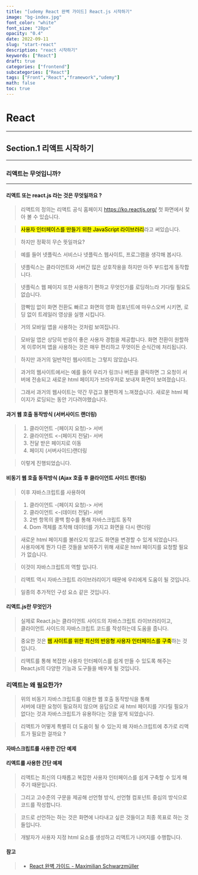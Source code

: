 ```yaml
---
title: "[udemy React 완벽 가이드] React.js 시작하기"
image: "bg-index.jpg"
font_color: "white"
font_size: "28px"
opacity: "0.4"
date: 2022-09-11
slug: "start-react"
description: "react 시작하기"	
keywords: ["React"]
draft: true
categories: ["frontend"]
subcategories: ["React"]
tags: ["Front","React","framework","udemy"]
math: false
toc: true
---
```


# React
-----------------------------------------

## Section.1 리액트 시작하기
-----------------------------------------

### 리액트는 무엇입니까?
-----------------------------------------

#### 리액트 또는 react.js 라는 것은 무엇일까요 ?
> 리액트의 정의는 리액트 공식 홈페이지 <a href="https://ko.reactjs.org/">https://ko.reactjs.org/</a> 첫 화면에서 찾아 볼 수 있습니다.

> <mark>사용자 인터페이스를 만들기 위한 JavaScript 라이브러리</mark>라고 써있습니다.

> 하지만 정확히 무슨 뜻일까요?

> 예를 들어 넷플릭스 서비스나 넷플릭스 웹사이트, 프로그램을 생각해 봅시다.

> 넷플릭스는 클라이언트와 서버간 많은 상호작용을 하지만 아주 부드럽게 동작합니다. 

> 넷플릭스 웹 페이지 또한 사용하기 편하고 무엇인가를 로딩하느라 기다릴 필요도 없습니다. 

> 깜빡임 없이 화면 전환도 빠르고 화면의 영화 컴포넌트에 마우스오버 시키면, 로딩 없이 트레일러 영상을 실행 시킵니다. 

> 거의 모바일 앱을 사용하는 것처럼 보여집니다. 

> 모바일 앱은 상당히 반응이 좋은 사용자 경험을 제공합니다. 화면 전환이 원할하게 이루어져 앱을 사용하는 것은 매우 편리하고 무엇이든 순식간에 처리됩니다. 

> 하지만 과거의 일반적인 웹사이트는 그렇지 않았습니다. 

> 과거의 웹사이트에서는 예를 들어 우리가 링크나 버튼을 클릭하면 그 요청이 서버에 전송되고 
새로운 html 페이지가 브라우저로 보내져 화면이 보여졌습니다. 

> 그래서 과거의 웹사이트는 약간 무겁고 불편하게 느껴졌습니다. 새로운 html 페이지가 로딩되는 동안 기다려야했습니다. 

#### 과거 웹 호출 동작방식 (서버사이드 랜더링)

> 1. 클라이언트 -(페이지 요청)-> 서버
> 2. 클라이언트 <-(페이지 전달)- 서버
> 3. 전달 받은 페이지로 이동
> 4. 페이지 (서버사이드)랜더링

> 이렇게 진행되었습니다. 

#### 비동기 웹 호출 동작방식 (Ajax 호출 후 클라이언트 사이드 랜더링)

> 이후 자바스크립트를 사용하여 

> 1. 클라이언트 -(페이지 요청)-> 서버
> 2. 클라이언트 <-(데이터 전달)- 서버
> 3. 2번 항목의 콜백 함수를 통해 자바스크립트 동작 
> 4. Dom 객체를 조작해 데이터를 가지고 화면을 다시 랜더링

> 새로운 html 페이지를 불러오지 않고도 화면을 변경할 수 있게 되었습니다. <br>
> 사용자에게 뭔가 다른 것들을 보여주기 위해 새로운 html 페이지를 요청할 필요가 없습니다. 

> 이것이 자바스크립트의 역할 입니다. 

> 리액트 역시 자바스크립트 라이브러리이기 때문에 우리에게 도움이 될 것입니다.

> 일종의 추가적인 구성 요소 같은 것입니다.

#### 리액트.js란 무엇인가

> 실제로 React.js는 클라이언트 사이드의 자바스크립트 라이브러리이고, <br>
클라이언트 사이드의 자바스크립트 코드를 작성하는데 도움을 줍니다.

> 중요한 것은 <mark>웹 사이트를 위한 최신의 반응형 사용자 인터페이스를 구축</mark>하는 것입니다.

> 리액트를 통해 복잡한 사용자 인터페이스를 쉽게 만들 수 있도록 해주는 React.js의 다양한 기능과 도구들을 배우게 될 것입니다.

### 리액트는 왜 필요한가? 

> 위의 비동기 자바스크립트를 이용한 웹 호출 동작방식을 통해 <br> 서버에 대한 요청이 필요하지 않으며 응답으로 새 html 페이지를 기다릴 필요가 없다는 것과 자바스크립트가 유용하다는 것을 알게 되었습니다.

> 리액트가 어떻게 특별히 더 도움이 될 수 있는지 왜 자바스크립트에 추가로 리액트가 필요한 걸까요 ? 

#### 자바스크립트를 사용한 간단 예제 

#### 리액트를 사용한 간단 예제

> 리액트는 최신의 다채롭고 복잡한 사용자 인터페이스를 쉽게 구축할 수 있게 해주기 때문입니다. 

> 그리고 고수준의 구문을 제공해 선언형 방식, 선언형 컴포넌트 중심의 방식으로 코드를 작성합니다. 

> 코드로 선언하는 하는 것은 화면에 나타내고 싶은 것들이고 최종 목표로 하는 것들입니다. 

> 개발자가 사용자 지정 html 요소를 생성하고 리액트가 나머지를 수행합니다. 








#### 참고 
> - <a href="https://www.udemy.com/course/best-react/">React 완벽 가이드 - Maximilian Schwarzmüller</a>

